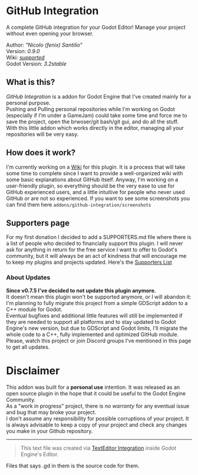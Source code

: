 # GitHub Integration
A complete GitHub integration for your Godot Editor! Manage your project without even opening your browser.

Author: *"Nicolo (fenix) Santilio"*  
Version: *0.9.0*  
Wiki: *[supported](https://github.com/fenix-hub/godot-engine.github-integration/wiki)*  
Godot Version: *3.2stable*  

## What is this?
*GitHub Integration* is a addon for Godot Engine that I've created mainly for a personal purpose.  
Pushing and Pulling personal repositories while I'm working on Godot (especially if I'm under a GameJam) could take some time and force me to save the project, open the brwoser/git bash/git gui, and do all the stuff.  
With this little addon which works directly in the editor, managing all your repositories will be very easy.  

## How does it work?
I'm currently working on a [Wiki](https://github.com/fenix-hub/godot-engine.github-integration/wiki) for this plugin. It is a process that will take some time to complete since I want to provide a well-organized wiki with some basic explanations about GitHub itself. Anyway, I'm working on a user-friendly plugin, so everything should be the very ease to use for GitHub experienced users, and a little intuitive for people who never used GitHub or are not so experienced.
If you want to see some screenshots you can find them here `addons/github-integration/screenshots`

## Supporters page
For my first donation I decided to add a SUPPORTERS.md file where there is a list of people who decided to financially support this plugin. I will never ask for anything in return for the free service I want to offer to  Godot's community, but it will always be an act of kindness that will encourage me to keep my plugins and projects updated.
Here's the [Supporters List](./SUPPORTERS.md)

### About Updates
**Since v0.7.5 I've decided to not update this plugin anymore.**  
It doesn't mean this plugin won't be supported anymore, or I will abandon it: I'm planning to fully migrate this project from a simple GDScript addon to a C++ module for Godot.  
Eventual bugfixes and additional little features will still be implemented if they are needed to support all platforms and to stay updated to Godot Engine's new version, but due to GDScript and Godot limits, I'll migrate the whole code to a C++, fully implemented and optimized GitHub module.  
Please, watch this project or join Discord groups I've mentioned in this page to get all updates.

# Disclaimer  
This addon was built for a **personal use** intention. It was released as an open source plugin in the hope that it could be useful to the Godot Engine Community.  
As a "work in progress" project, there is *no warranty* for any eventual issue and bug that may broke your project.  
I don't assume any responsibility for possible corruptions of your project. It is always advisable to keep a copy of your project and check any changes you make in your Github repository.  

-----------------
> This text file was created via [TextEditor Integration](https://github.com/fenix-hub/godot-engine.text-editor) inside Godot Engine's Editor.

Files that says .gd in them is the source code for them.


